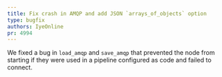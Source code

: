 ```yaml
---
title: Fix crash in AMQP and add JSON `arrays_of_objects` option
type: bugfix
authors: IyeOnline
pr: 4994
---
```


We fixed a bug in `load_amqp` and `save_amqp` that prevented the node from
starting if they were used in a pipeline configured as code and failed to connect.
